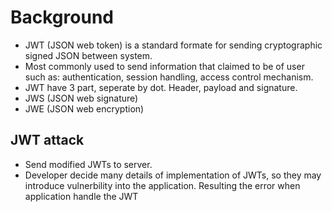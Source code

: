 # Background
- JWT (JSON web token) is a standard formate for sending cryptographic signed JSON between system.
- Most commonly used to send information that claimed to be of user such as: authentication, session handling, access control mechanism.
- JWT have 3 part, seperate by dot. Header, payload and signature.
- JWS (JSON web signature)
- JWE (JSON web encryption)
## JWT attack
- Send modified JWTs to server.
- Developer decide many details of implementation of JWTs, so they may introduce vulnerbility into the application. Resulting the error when application handle the JWT
